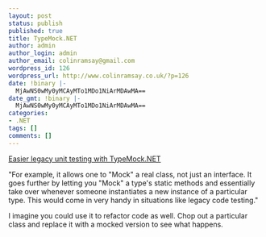 ```yaml
---
layout: post
status: publish
published: true
title: TypeMock.NET
author: admin
author_login: admin
author_email: colinramsay@gmail.com
wordpress_id: 126
wordpress_url: http://www.colinramsay.co.uk/?p=126
date: !binary |-
  MjAwNS0wMy0yMCAyMTo1MDo1NiArMDAwMA==
date_gmt: !binary |-
  MjAwNS0wMy0yMCAyMTo1MDo1NiArMDAwMA==
categories:
- .NET
tags: []
comments: []
---
```

<p><a title="Easier legacy unit testing with TypeMock.NET" href="http://weblogs.asp.net/rosherove/archive/2005/03/20/395261.aspx">Easier legacy unit testing with TypeMock.NET</a></p>
<p>"For example, it allows one to "Mock" a real class, not just an interface. It goes further by letting you "Mock" a type's static methods and essentially take over whenever someone instantiates a new instance of a particular type. This would come in very handy in situations like legacy code testing."</p>
<p>I imagine you could use it to refactor code as well. Chop out a particular class and replace it with a mocked version to see what happens.</p>
